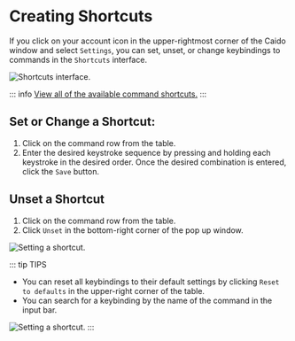 # Creating Shortcuts

If you click on your account icon in the upper-rightmost corner of the Caido window and select `Settings`, you can set, unset, or change keybindings to commands in the `Shortcuts` interface.

<img alt="Shortcuts interface." src="/_images/shortcuts.png" center/>

::: info
[View all of the available command shortcuts.](/reference/command_shortcuts.md)
:::

## Set or Change a Shortcut:

1. Click on the command row from the table.
2. Enter the desired keystroke sequence by pressing and holding each keystroke in the desired order. Once the desired combination is entered, click the `Save` button.

## Unset a Shortcut

1. Click on the command row from the table.
2. Click `Unset` in the bottom-right corner of the pop up window.

<img alt="Setting a shortcut." src="/_images/keystroke_combo.png" center/>

::: tip TIPS

- You can reset all keybindings to their default settings by clicking `Reset to defaults` in the upper-right corner of the table.
- You can search for a keybinding by the name of the command in the input bar.

<img alt="Setting a shortcut." src="/_images/shortcut_search_reset.png" center no-shadow/>
:::
